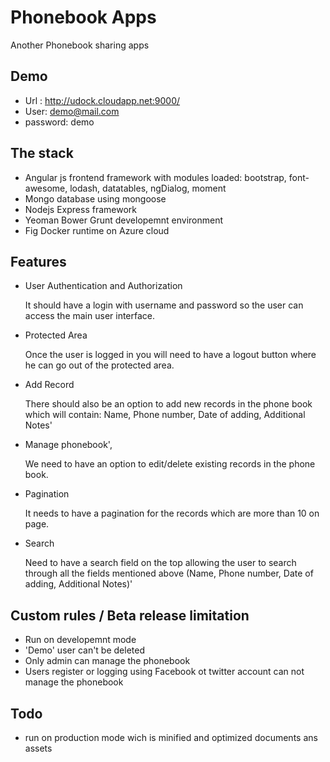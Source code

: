 # Phonebook Apps

Another Phonebook sharing apps

## Demo 

- Url : http://udock.cloudapp.net:9000/
- User: demo@mail.com
- password: demo

## The  stack

- Angular js frontend framework with modules loaded: bootstrap, font-awesome, lodash, datatables, ngDialog, moment 
- Mongo database using mongoose
- Nodejs Express framework
- Yeoman Bower Grunt developemnt environment
- Fig Docker runtime on Azure cloud


## Features

- User Authentication and Authorization

  It should have a login with username and password so the user can access the main user interface.
  
- Protected Area

  Once the user is logged in you will need to have a logout button where he can go out of the protected area.

- Add Record

  There should also be an option to add new records in the phone book which will contain: Name, Phone number, Date of adding, Additional Notes'
  
- Manage phonebook',
  
  We need to have an option to edit/delete existing records in the phone book.
  
- Pagination
  
  It needs to have a pagination for the records which are more than 10 on page.
  
- Search

  Need to have a search field on the top allowing the user to search through all the fields mentioned above (Name, Phone number, Date of adding, Additional Notes)'

## Custom rules / Beta release limitation

- Run on developemnt mode
- 'Demo' user can't be deleted
- Only admin can manage the phonebook
- Users register or logging using Facebook ot twitter account can not manage the phonebook
 

## Todo

-  run on production mode wich is minified and optimized documents ans assets
 

